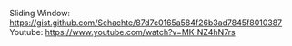 Sliding Window: https://gist.github.com/Schachte/87d7c0165a584f26b3ad7845f8010387
Youtube: https://www.youtube.com/watch?v=MK-NZ4hN7rs
